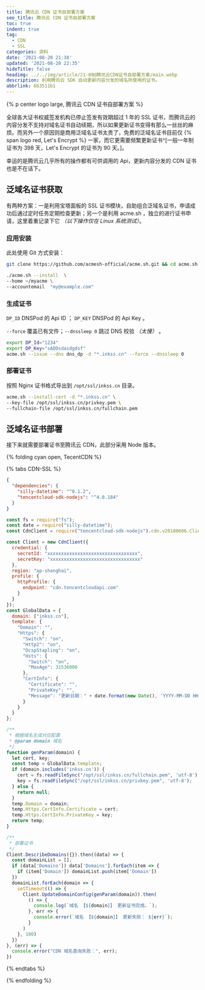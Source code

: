 ```yaml
---
title: 腾讯云 CDN 证书自部署方案
seo_title: 腾讯云 CDN 证书自部署方案
toc: true
indent: true
tag:
  - CDN
  - SSL
categories: 资料
date: '2021-08-20 21:38'
updated: '2021-08-20 22:35'
hideTitle: false
headimg: ../../img/article/21-08@腾讯云CDN证书自部署方案/main.webp
description: 利用腾讯云 SDK 自动更新内容分发的域名所使用的证书。
abbrlink: 6b3511b1
---
```


{% p center logo large, 腾讯云 CDN 证书自部署方案 %}

全球各大证书权威签发机构已停止签发有效期超过 1 年的 SSL 证书，而腾讯云的内容分发不支持对域名证书自动续期，所以如果更新证书变得有那么一丝丝的麻烦。而另外一个原因则是商用泛域名证书太贵了，免费的泛域名证书目前仅 {% span logo  red, Let's Encrypt %} 一家，而它更需要频繁更新证书^[一般一年制证书为 398 天，Let's Encrypt 的证书为 90 天。]。

幸运的是腾讯云几乎所有的操作都有可供调用的 Api，更新内容分发的 CDN 证书也是不在话下。

## 泛域名证书获取

有两种方案：一是利用宝塔面板的 SSL 证书模块，自助组合泛域名证书，申请成功后通过定时任务定期检查更新；另一个是利用 acme.sh ，独立的进行证书申请，这里着重记录下它 *（以下操作仅在 Linux 系统测试）*。

### 应用安装

此处使用 Git 方式安装：

```sh 克隆仓库
git clone https://github.com/acmesh-official/acme.sh.git && cd acme.sh
```

```sh 安装 acme.sh
./acme.sh --install  \
--home ~/myacme \
--accountemail  "my@example.com"
```

### 生成证书

`DP_ID` DNSPod 的 Api ID ； `DP_KEY` DNSPod 的 Api Key 。

`--force` 覆盖已有文件；`--dnssleep 0` 跳过 DNS 校验 *（太慢）* 。

```sh 生成泛域名证书 *.inkss.cn
export DP_Id="1234"
export DP_Key="sADDsdasdgdsf"
acme.sh --issue --dns dns_dp -d "*.inkss.cn" --force --dnssleep 0
```

### 部署证书

按照 Nginx 证书格式导出到 `/opt/ssl/inkss.cn` 目录。

```sh
acme.sh --install-cert -d "*.inkss.cn" \                         
--key-file /opt/ssl/inkss.cn/privkey.pem \
--fullchain-file /opt/ssl/inkss.cn/fullchain.pem
```

## 泛域名证书部署

接下来就需要部署证书至腾讯云 CDN，此部分采用 Node 版本。

{% folding cyan open, TecentCDN %}

{% tabs CDN-SSL %}

<!-- tab package.json -->
```json
{
  "dependencies": {
    "silly-datetime": "^0.1.2",
    "tencentcloud-sdk-nodejs": "^4.0.184"
  }
}
```
<!-- endtab -->

<!-- tab index.js -->
```js
const fs = require("fs");
const date = require("silly-datetime");
const CdnClient = require("tencentcloud-sdk-nodejs").cdn.v20180606.Client;

const Client = new CdnClient({
  credential: {
    secretId: "xxxxxxxxxxxxxxxxxxxxxxxxxxxxxxxxx",
    secretKey: "xxxxxxxxxxxxxxxxxxxxxxxxxxxxxxxxx"
  },
  region: "ap-shanghai",
  profile: {
    httpProfile: {
      endpoint: "cdn.tencentcloudapi.com"
    }
  }
});
const GlobalData = {
  domain: ["inkss.cn"],
  template: {
    "Domain": "",
    "Https": {
      "Switch": "on",
      "Http2": "on",
      "OcspStapling": "on",
      "Hsts": {
        "Switch": "on",
        "MaxAge": 31536000
      },
      "CertInfo": {
        "Certificate": "",
        "PrivateKey": "",
        "Message": "更新日期：" + date.format(new Date(), 'YYYY-MM-DD HH:mm')
      }
    }
  }
};

/**
 * 根据域名生成对应配置
 * @param domain 域名
 */
function genParam(domain) {
  let cert, key;
  const temp = GlobalData.template;
  if (domain.includes('inkss.cn')) {
    cert = fs.readFileSync("/opt/ssl/inkss.cn/fullchain.pem", 'utf-8');
    key = fs.readFileSync("/opt/ssl/inkss.cn/privkey.pem", 'utf-8');
  } else {
    return null;
  }
  temp.Domain = domain;
  temp.Https.CertInfo.Certificate = cert;
  temp.Https.CertInfo.PrivateKey = key;
  return temp;
}

/**
 * 部署证书
 */
Client.DescribeDomains({}).then((data) => {
  const domainList = [];
  if (data['Domains']) data['Domains'].forEach(item => {
    if (item['Domain']) domainList.push(item['Domain'])
  })
  domainList.forEach(domain => {
    setTimeout(() => {
      Client.UpdateDomainConfig(genParam(domain)).then(
        () => {
          console.log(`域名 【${domain}】 更新证书完成。`);
        }, err => {
          console.error(`域名 【${domain}】 更新失败： ${err}`);
        }
      )
    }, 100)
  })
}, (err) => {
  console.error("CDN 域名查询失败：", err);
})
```
<!-- endtab -->

{% endtabs %}

{% endfolding %}

